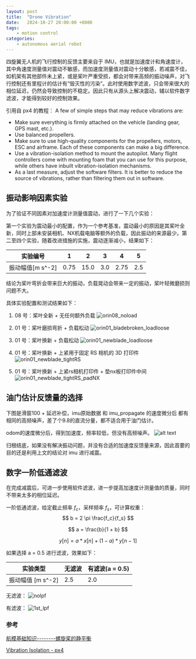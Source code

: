```yaml
---
layout: post
title:  "Drone Vibration"
date:   2024-10-27 20:00:00 +0800
tags: 
    - motion control
categories:
    - autonomous aerial robot
---
```



四旋翼无人机的飞行控制的反馈主要来自于 IMU，也就是加速度计和角速度计，其中角速度测量值对震动不敏感，而加速度测量值对震动十分敏感，若减震不佳，如机架有其他部件未上紧，或是桨叶严重受损，都会对带来高频的振动噪声，对飞行控制还有里程计的估计有“毁灭性的污染”。此时使用数字滤波，只会带来很大的相位延迟，仍然会导致控制的不稳定。因此只有从源头上解决震动，辅以软件数字滤波，才能得到较好的控制效果。

引用自 px4 的教程：
A few of simple steps that may reduce vibrations are:

- Make sure everything is firmly attached on the vehicle (landing gear, GPS mast, etc.).
- Use balanced propellers.
- Make sure to use high-quality components for the propellers, motors, ESC and airframe. Each of these components can make a big difference.
- Use a vibration-isolation method to mount the autopilot. Many flight controllers come with mounting foam that you can use for this purpose, while others have inbuilt vibration-isolation mechanisms.
- As a last measure, adjust the software filters. It is better to reduce the source of vibrations, rather than filtering them out in software.

## 振动影响因素实验

为了验证不同因素对加速度计测量值震动，进行了一下几个实验：

第一个实验为震动最小的配置，作为一个参考基准，震动最小的原因是其桨叶全新，同时上部未安装相机、NX机载电脑等额外的负载，因此振动的来源最少。第二至四个实验，随着改进措施的实施，震动逐渐减小，结果如下：

|实验编号|1|2|3|4|5|
|-|-|-|-|-|-|
|振动幅值[m s^-2]|0.75|15.0|3.0|2.75|2.5|

结论为桨叶弯折会带来巨大的振动，负载晃动会带来一定的振动，桨叶轻微磨损则问题不大。

具体实验配置和测试结果如下：

1.  08 号：桨叶全新 + 无任何额外负载
![orin08_noload](/assets/2024-10-27-drone-vibration/orin08_noload.png)

2. 01 号：桨叶磨损弯折 + 负载松动
![orin01_bladebroken_loadloose](/assets/2024-10-27-drone-vibration/orin01_bladebroken_loadloose.png)

3. 01 号：桨叶换新 + 负载松动
![orin01_newblade_loadloose](/assets/2024-10-27-drone-vibration/orin01_newblade_loadloose.png)

4. 01 号：桨叶换新 + 上紧用于固定 RS 相机的 3D 打印件
![orin01_newblade_tightRS](/assets/2024-10-27-drone-vibration/orin01_newblade_tightRS.png)

5. 01 号：桨叶换新 + 上紧rs相机打印件 + 垫nx板打印件中间
![orin01_newblade_tightRS_padNX](/assets/2024-10-27-drone-vibration/orin01_newblade_tightRS_padNX.png)


## 油门估计反馈量的选择

下图是滑窗100 + 延迟补偿，imu原始数据 和 imu_propagate 的速度微分后 都有相同的高频噪声，差了个9.8的直流分量，都不适合用于油门估计。

odom的速度微分后，得到加速度，频率较低，但没有高频噪声。
![alt text](/assets/2024-10-27-drone-vibration/image.png)

归根结底，如果没有解决振动问题，并没有合适的加速度反馈量来源，因此首要的目的还是利用上文的结论对 imu 进行减震。

## 数字一阶低通滤波

在完成减震后，可进一步使用软件滤波，进一步提高加速度计测量值的质量，同时不带来太多的相位延迟。

一阶低通滤波，给定截止频率 $f_c$，采样频率 $f_s$，可计算权重：
$$
b = 2 \pi \frac{f_c}{f_s}
$$

$$
a = \frac{b}{1 + b}
$$

$$
y[n] = a * x[n] + (1-a) * y[n-1]
$$

如果选择 a = 0.5 进行滤波，效果如下：

|实验类型|无滤波|有滤波(a = 0.5)|
|-|-|-|
|振动幅值 [m s^-2]|2.5 |2.0|

无滤波：
![nolpf](/assets/2024-10-27-drone-vibration/nolpf.png)

有滤波：
![1st_lpf](/assets/2024-10-27-drone-vibration/1st_lpf.png)

### 参考

[航模基础知识--------螺旋桨的静平衡 ](https://www.douban.com/group/topic/86585459/?_i=9946276ISFgcZ_,1901979ISFgcZ_)

[Vibration Isolation - px4](https://docs.px4.io/main/en/assembly/vibration_isolation.html)
